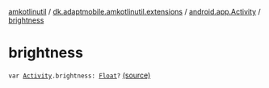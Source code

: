 [amkotlinutil](../../index.md) / [dk.adaptmobile.amkotlinutil.extensions](../index.md) / [android.app.Activity](index.md) / [brightness](./brightness.md)

# brightness

`var `[`Activity`](https://developer.android.com/reference/android/app/Activity.html)`.brightness: `[`Float`](https://kotlinlang.org/api/latest/jvm/stdlib/kotlin/-float/index.html)`?` [(source)](https://github.com/adaptmobile-organization/amkotlinutil/tree/master/amkotlinutil/amkotlinutil/src/main/java/dk/adaptmobile/amkotlinutil/extensions/ActivityExtensions.kt#L39)